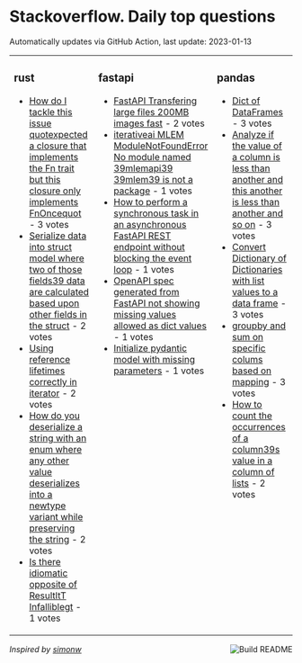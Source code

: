 # Stackoverflow. Daily top questions 

Automatically updates via GitHub Action, last update: <!-- date starts -->2023-01-13<!-- date ends -->


<table><tr><td valign="top" width="33%">

### rust
<!-- rust starts -->
* [How do I tackle this issue quotexpected a closure that implements the Fn trait but this closure only implements FnOncequot](https://stackoverflow.com/questions/75111517/how-do-i-tackle-this-issue-expected-a-closure-that-implements-the-fn-trait-b) - 3 votes
* [Serialize data into struct model where two of those fields39 data are calculated based upon other fields in the struct](https://stackoverflow.com/questions/75105030/serialize-data-into-struct-model-where-two-of-those-fields-data-are-calculated) - 2 votes
* [Using reference lifetimes correctly in iterator](https://stackoverflow.com/questions/75101613/using-reference-lifetimes-correctly-in-iterator) - 2 votes
* [How do you deserialize a string with an enum where any other value deserializes into a newtype variant while preserving the string](https://stackoverflow.com/questions/75090668/how-do-you-deserialize-a-string-with-an-enum-where-any-other-value-deserializes) - 2 votes
* [Is there idiomatic opposite of ResultltT Infalliblegt](https://stackoverflow.com/questions/75107587/is-there-idiomatic-opposite-of-resultt-infallible) - 1 votes
<!-- rust ends -->
</td><td valign="top" width="34%">


### fastapi
<!-- fastapi starts -->
* [FastAPI Transfering large files 200MB images fast](https://stackoverflow.com/questions/75096720/fastapi-transfering-large-files-200mb-images-fast) - 2 votes
* [iterativeai MLEM  ModuleNotFoundError No module named 39mlemapi39 39mlem39 is not a package](https://stackoverflow.com/questions/75108143/iterative-ai-mlem-modulenotfounderror-no-module-named-mlem-api-mlem-is-n) - 1 votes
* [How to perform a synchronous task in an asynchronous FastAPI REST endpoint without blocking the event loop](https://stackoverflow.com/questions/75110264/how-to-perform-a-synchronous-task-in-an-asynchronous-fastapi-rest-endpoint-witho) - 1 votes
* [OpenAPI spec generated from FastAPI not showing missing values allowed as dict values](https://stackoverflow.com/questions/75104648/openapi-spec-generated-from-fastapi-not-showing-missing-values-allowed-as-dict-v) - 1 votes
* [Initialize pydantic model with missing parameters](https://stackoverflow.com/questions/75101198/initialize-pydantic-model-with-missing-parameters) - 1 votes
<!-- fastapi ends -->
</td><td valign="top" width="34%">


### pandas
<!-- pandas starts -->
* [Dict of DataFrames](https://stackoverflow.com/questions/75103449/dict-of-dataframes) - 3 votes
* [Analyze if the value of a column is less than another and this another is less than another and so on](https://stackoverflow.com/questions/75111518/analyze-if-the-value-of-a-column-is-less-than-another-and-this-another-is-less-t) - 3 votes
* [Convert Dictionary of Dictionaries with list values to a data frame](https://stackoverflow.com/questions/75098535/convert-dictionary-of-dictionaries-with-list-values-to-a-data-frame) - 3 votes
* [groupby and sum on specific colums based on mapping](https://stackoverflow.com/questions/75111148/groupby-and-sum-on-specific-colums-based-on-mapping) - 3 votes
* [How to count the occurrences of a column39s value in a column of lists](https://stackoverflow.com/questions/75096369/how-to-count-the-occurrences-of-a-columns-value-in-a-column-of-lists) - 2 votes
<!-- pandas ends -->
</td></tr></table>

<a href="https://github.com/hp0404/hp0404/actions"><img src="https://github.com/hp0404/hp0404/workflows/Build%20README/badge.svg" align="right" alt="Build README"></a> <p>*Inspired by  [simonw](https://github.com/simonw/simonw)*</p>
